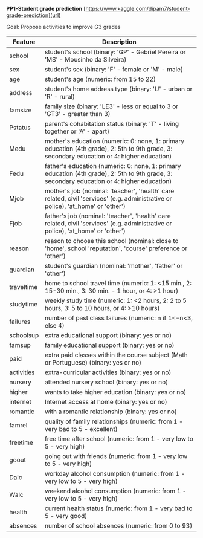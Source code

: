 **PP1-Student grade prediction**
[https://www.kaggle.com/dipam7/student-grade-prediction](url)

Goal: Propose activities to improve G3 grades

<html>
<body>
<!--StartFragment-->

Feature | Description
-- | --
school | student's school (binary: 'GP' - Gabriel Pereira or 'MS' - Mousinho da Silveira)
sex | student's sex (binary: 'F' - female or 'M' - male)
age | student's age (numeric: from 15 to 22)
address | student's home address type (binary: 'U' - urban or 'R' - rural)
famsize | family size (binary: 'LE3' - less or equal to 3 or 'GT3' - greater than 3)
Pstatus | parent's cohabitation status (binary: 'T' - living together or 'A' - apart)
Medu | mother's education (numeric: 0: none, 1: primary education (4th grade), 2: 5th to 9th grade, 3: secondary education or 4: higher education)
Fedu | father's education (numeric: 0: none, 1: primary education (4th grade), 2: 5th to 9th grade, 3: secondary education or 4: higher education)
Mjob | mother's job (nominal: 'teacher', 'health' care related, civil 'services' (e.g. administrative or police), 'at_home' or 'other')
Fjob | father's job (nominal: 'teacher', 'health' care related, civil 'services' (e.g. administrative or police), 'at_home' or 'other')
reason | reason to choose this school (nominal: close to 'home', school 'reputation', 'course' preference or 'other')
guardian | student's guardian (nominal: 'mother', 'father' or 'other')
traveltime | home to school travel time (numeric: 1: <15 min., 2: 15-30 min., 3: 30 min. - 1 hour, or 4: >1 hour)
studytime | weekly study time (numeric: 1: <2 hours, 2: 2 to 5 hours, 3: 5 to 10 hours, or 4: >10 hours)
failures | number of past class failures (numeric: n if 1<=n<3, else 4)
schoolsup | extra educational support (binary: yes or no)
famsup | family educational support (binary: yes or no)
paid | extra paid classes within the course subject (Math or Portuguese) (binary: yes or no)
activities | extra-curricular activities (binary: yes or no)
nursery | attended nursery school (binary: yes or no)
higher | wants to take higher education (binary: yes or no)
internet | Internet access at home (binary: yes or no)
romantic | with a romantic relationship (binary: yes or no)
famrel | quality of family relationships (numeric: from 1 - very bad to 5 - excellent)
freetime | free time after school (numeric: from 1 - very low to 5 - very high)
goout | going out with friends (numeric: from 1 - very low to 5 - very high)
Dalc | workday alcohol consumption (numeric: from 1 - very low to 5 - very high)
Walc | weekend alcohol consumption (numeric: from 1 - very low to 5 - very high)
health | current health status (numeric: from 1 - very bad to 5 - very good)
absences | number of school absences (numeric: from 0 to 93)

<!--EndFragment-->
</body>
</html>
